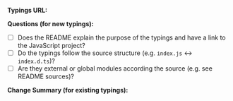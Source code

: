 **Typings URL:** <!-- Paste URL here -->

**Questions (for new typings):**

* [ ] Does the README explain the purpose of the typings and have a link to the JavaScript project?
* [ ] Do the typings follow the source structure (e.g. `index.js` <-> `index.d.ts`)?
* [ ] Are they external or global modules according the source (e.g. see README sources)?

**Change Summary (for existing typings):**

<!-- Type or link a brief summary of changes -->

<!-- Thanks for contributing! This information helps us and the community stay in sync. -->

